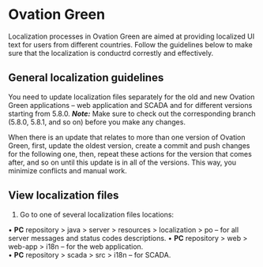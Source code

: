 # Ovation Green
Localization processes in Ovation Green are aimed at providing localized UI text for users from different countries. Follow the guidelines below to make sure that the localization is conductrd correstly and effectively. 
## General localization guidelines
You need to update localization files separately for the old and new Ovation Green applications – web application and SCADA and for different versions starting from 5.8.0. 
_**Note:**_ 
Make sure to check out the corresponding branch (5.8.0, 5.8.1, and so on) before you make any changes. 

When there is an update that relates to more than one version of Ovation Green, first, update the oldest version, create a commit and push changes for the following one, then, repeat these actions for the version that comes after, and so on until this update is in all of the versions. This way, you minimize conflicts and manual work. 

## View localization files
1. Go to one of several localization files locations: 

•	**PC** repository > java > server > resources > localization > po – for all server messages and status codes descriptions. 
•	**PC** repository > web > web-app > i18n – for the web application.  
•	**PC** repository > scada > src > i18n – for SCADA. 

